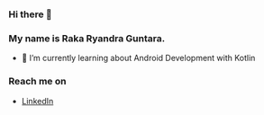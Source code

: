 ### Hi there 👋

### My name is Raka Ryandra Guntara.

- 🌱 I’m currently learning about Android Development with Kotlin

### Reach me on
- <a href="https://www.linkedin.com/in/raka-ryandra-guntara-b23698227">LinkedIn</a>

